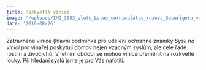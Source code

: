 ```yaml
---
title: Rozkvetlá vinice
image: "/uploads/IMG_3083_zlute_Lotus_corniculatus_ruzove_Securigera_varia.JPG"
date: '2016-08-26'
---
```



Zatravněné vinice (hlavní podmínka pro udělení ochranné známky *Sysli na
vinici* pro vinaře) poskytují domov nejen vzácným syslům, ale celé řadě
rostlin a živočichů. V letním období se mohou vinice přeměnit na
rozkvetlé louky. Při hledání syslů jsme je pro Vás nafotili.

   


